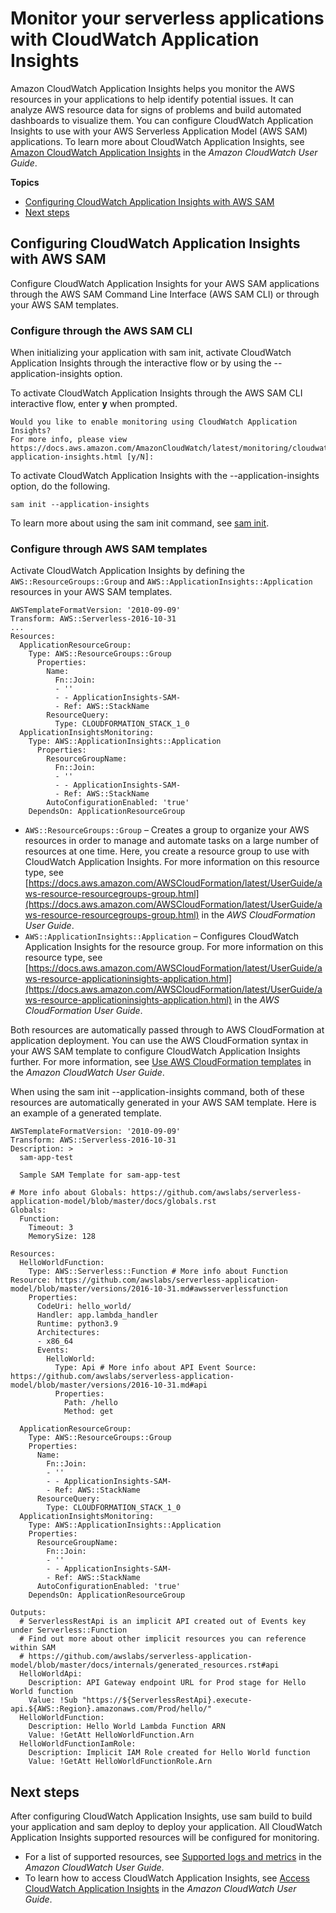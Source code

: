 # Monitor your serverless applications with CloudWatch Application Insights<a name="monitor-app-insights"></a>

 Amazon CloudWatch Application Insights helps you monitor the AWS resources in your applications to help identify potential issues\. It can analyze AWS resource data for signs of problems and build automated dashboards to visualize them\. You can configure CloudWatch Application Insights to use with your AWS Serverless Application Model \(AWS SAM\) applications\. To learn more about CloudWatch Application Insights, see [Amazon CloudWatch Application Insights](https://docs.aws.amazon.com/AmazonCloudWatch/latest/monitoring/cloudwatch-application-insights.html) in the *Amazon CloudWatch User Guide*\. 

**Topics**
+ [Configuring CloudWatch Application Insights with AWS SAM](#monitor-app-insights-configure)
+ [Next steps](#monitor-app-insights-next)

## Configuring CloudWatch Application Insights with AWS SAM<a name="monitor-app-insights-configure"></a>

 Configure CloudWatch Application Insights for your AWS SAM applications through the AWS SAM Command Line Interface \(AWS SAM CLI\) or through your AWS SAM templates\. 

### Configure through the AWS SAM CLI<a name="monitor-app-insights-configure-cli"></a>

 When initializing your application with sam init, activate CloudWatch Application Insights through the interactive flow or by using the \-\-application\-insights option\. 

 To activate CloudWatch Application Insights through the AWS SAM CLI interactive flow, enter **y** when prompted\. 

```
Would you like to enable monitoring using CloudWatch Application Insights?
For more info, please view https://docs.aws.amazon.com/AmazonCloudWatch/latest/monitoring/cloudwatch-application-insights.html [y/N]:
```

 To activate CloudWatch Application Insights with the \-\-application\-insights option, do the following\. 

```
sam init --application-insights
```

 To learn more about using the sam init command, see [sam init](sam-cli-command-reference-sam-init.md)\. 

### Configure through AWS SAM templates<a name="monitor-app-insights-configure-template"></a>

 Activate CloudWatch Application Insights by defining the `AWS::ResourceGroups::Group` and `AWS::ApplicationInsights::Application` resources in your AWS SAM templates\. 

```
AWSTemplateFormatVersion: '2010-09-09'
Transform: AWS::Serverless-2016-10-31 
...
Resources:
  ApplicationResourceGroup:
    Type: AWS::ResourceGroups::Group
      Properties:
        Name:
          Fn::Join:
          - ''
          - - ApplicationInsights-SAM-
          - Ref: AWS::StackName
        ResourceQuery:
          Type: CLOUDFORMATION_STACK_1_0
  ApplicationInsightsMonitoring:
    Type: AWS::ApplicationInsights::Application
      Properties:
        ResourceGroupName:
          Fn::Join:
          - ''
          - - ApplicationInsights-SAM-
          - Ref: AWS::StackName
        AutoConfigurationEnabled: 'true'
    DependsOn: ApplicationResourceGroup
```
+  `AWS::ResourceGroups::Group` – Creates a group to organize your AWS resources in order to manage and automate tasks on a large number of resources at one time\. Here, you create a resource group to use with CloudWatch Application Insights\. For more information on this resource type, see [https://docs.aws.amazon.com/AWSCloudFormation/latest/UserGuide/aws-resource-resourcegroups-group.html](https://docs.aws.amazon.com/AWSCloudFormation/latest/UserGuide/aws-resource-resourcegroups-group.html) in the *AWS CloudFormation User Guide*\. 
+  `AWS::ApplicationInsights::Application` – Configures CloudWatch Application Insights for the resource group\. For more information on this resource type, see [https://docs.aws.amazon.com/AWSCloudFormation/latest/UserGuide/aws-resource-applicationinsights-application.html](https://docs.aws.amazon.com/AWSCloudFormation/latest/UserGuide/aws-resource-applicationinsights-application.html) in the *AWS CloudFormation User Guide*\. 

 Both resources are automatically passed through to AWS CloudFormation at application deployment\. You can use the AWS CloudFormation syntax in your AWS SAM template to configure CloudWatch Application Insights further\. For more information, see [Use AWS CloudFormation templates](https://docs.aws.amazon.com/AmazonCloudWatch/latest/monitoring/appinsights-cloudformation.html) in the *Amazon CloudWatch User Guide*\. 

 When using the sam init \-\-application\-insights command, both of these resources are automatically generated in your AWS SAM template\. Here is an example of a generated template\. 

```
AWSTemplateFormatVersion: '2010-09-09'
Transform: AWS::Serverless-2016-10-31
Description: >
  sam-app-test
  
  Sample SAM Template for sam-app-test

# More info about Globals: https://github.com/awslabs/serverless-application-model/blob/master/docs/globals.rst
Globals:
  Function:
    Timeout: 3
    MemorySize: 128

Resources:
  HelloWorldFunction:
    Type: AWS::Serverless::Function # More info about Function Resource: https://github.com/awslabs/serverless-application-model/blob/master/versions/2016-10-31.md#awsserverlessfunction
    Properties:
      CodeUri: hello_world/
      Handler: app.lambda_handler
      Runtime: python3.9
      Architectures:
      - x86_64
      Events:
        HelloWorld:
          Type: Api # More info about API Event Source: https://github.com/awslabs/serverless-application-model/blob/master/versions/2016-10-31.md#api
          Properties:
            Path: /hello
            Method: get

  ApplicationResourceGroup:
    Type: AWS::ResourceGroups::Group
    Properties:
      Name:
        Fn::Join:
        - ''
        - - ApplicationInsights-SAM-
        - Ref: AWS::StackName
      ResourceQuery:
      	Type: CLOUDFORMATION_STACK_1_0
  ApplicationInsightsMonitoring:
    Type: AWS::ApplicationInsights::Application
    Properties:
      ResourceGroupName:
        Fn::Join:
        - ''
        - - ApplicationInsights-SAM-
        - Ref: AWS::StackName
      AutoConfigurationEnabled: 'true'
    DependsOn: ApplicationResourceGroup
    
Outputs:
  # ServerlessRestApi is an implicit API created out of Events key under Serverless::Function
  # Find out more about other implicit resources you can reference within SAM
  # https://github.com/awslabs/serverless-application-model/blob/master/docs/internals/generated_resources.rst#api
  HelloWorldApi:
    Description: API Gateway endpoint URL for Prod stage for Hello World function
    Value: !Sub "https://${ServerlessRestApi}.execute-api.${AWS::Region}.amazonaws.com/Prod/hello/"
  HelloWorldFunction:
    Description: Hello World Lambda Function ARN
    Value: !GetAtt HelloWorldFunction.Arn
  HelloWorldFunctionIamRole:
    Description: Implicit IAM Role created for Hello World function
    Value: !GetAtt HelloWorldFunctionRole.Arn
```

## Next steps<a name="monitor-app-insights-next"></a>

 After configuring CloudWatch Application Insights, use sam build to build your application and sam deploy to deploy your application\. All CloudWatch Application Insights supported resources will be configured for monitoring\. 
+  For a list of supported resources, see [Supported logs and metrics](https://docs.aws.amazon.com/AmazonCloudWatch/latest/monitoring/appinsights-logs-and-metrics.html) in the *Amazon CloudWatch User Guide*\. 
+  To learn how to access CloudWatch Application Insights, see [Access CloudWatch Application Insights](https://docs.aws.amazon.com/AmazonCloudWatch/latest/monitoring/appinsights-accessing.html) in the *Amazon CloudWatch User Guide*\. 